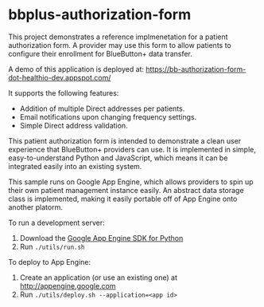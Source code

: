bbplus-authorization-form
=========================

This project demonstrates a reference implmenetation for a patient authorization form. A
provider may use this form to allow patients to configure their enrollment for BlueButton+ data
transfer.

A demo of this application is deployed at:
  https://bb-authorization-form-dot-healthio-dev.appspot.com/

It supports the following features:
- Addition of multiple Direct addresses per patients.
- Email notifications upon changing frequency settings.
- Simple Direct address validation.

This patient authorization form is intended to demonstrate a clean user
experience that BlueButton+ providers can use. It is implemented in simple,
easy-to-understand Python and JavaScript, which means it can be integrated
easily into an existing system.

This sample runs on Google App Engine, which allows providers to spin up
their own patient management instance easily. An abstract data storage
class is implemented, making it easily portable off of App Engine onto
another platorm.

To run a development server:

1. Download the [Google App Engine SDK for Python](https://developers.google.com/appengine/downloads)
2. Run `./utils/run.sh`

To deploy to App Engine:

1. Create an application (or use an existing one) at http://appengine.google.com
2. Run `./utils/deploy.sh --application=<app id>`
